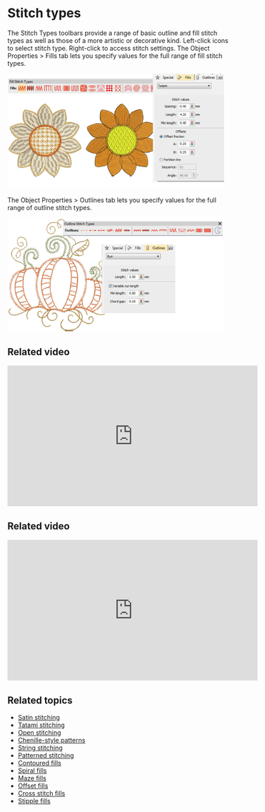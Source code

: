 # Stitch types

The Stitch Types toolbars provide a range of basic outline and fill stitch types as well as those of a more artistic or decorative kind. Left-click icons to select stitch type. Right-click to access stitch settings. The Object Properties > Fills tab lets you specify values for the full range of fill stitch types.

![summary_-_create00037.png](assets/summary_-_create00037.png)

The Object Properties > Outlines tab lets you specify values for the full range of outline stitch types.

![summary_-_create00040.png](assets/summary_-_create00040.png)

## Related video

<iframe src="https://www.youtube.com/embed/tMk3ajMymNI" frameborder="0" 
		 allow="accelerometer; autoplay; encrypted-media; gyroscope; picture-in-picture" 
		 allowfullscreen="" style="width: 560px; height: 315px;">

</iframe>

## Related video

<iframe src="https://www.youtube.com/embed/auPiwxVFQW8" frameborder="0" 
		 allow="accelerometer; autoplay; encrypted-media; gyroscope; picture-in-picture" 
		 allowfullscreen="" style="width: 560px; height: 315px;">

</iframe>

## Related topics

- [Satin stitching](Satin_stitching)
- [Tatami stitching](Tatami_stitching)
- [Open stitching](Open_stitching)
- [Chenille-style patterns](Chenille-style_patterns)
- [String stitching](String_stitching)
- [Patterned stitching](Patterned_stitching)
- [Contoured fills](Contoured_fills)
- [Spiral fills](Spiral_fills)
- [Maze fills](Maze_fills)
- [Offset fills](Offset_fills)
- [Cross stitch fills](Cross_stitch_fills)
- [Stipple fills](Stipple_fills)
